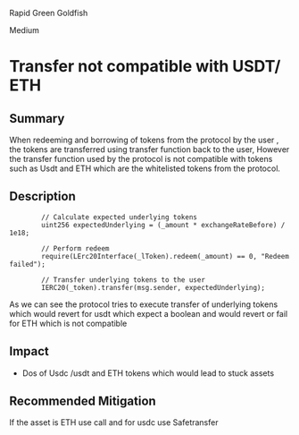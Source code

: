 Rapid Green Goldfish

Medium

# Transfer not compatible with USDT/ ETH

## Summary
When redeeming and borrowing of tokens from the protocol by the user , the tokens are transferred using transfer function back to the user, However the transfer function used by the protocol is not compatible with tokens such as Usdt and ETH which are the whitelisted tokens from the protocol.
## Description
```solidity
        // Calculate expected underlying tokens
        uint256 expectedUnderlying = (_amount * exchangeRateBefore) / 1e18;

        // Perform redeem
        require(LErc20Interface(_lToken).redeem(_amount) == 0, "Redeem failed");

        // Transfer underlying tokens to the user
        IERC20(_token).transfer(msg.sender, expectedUnderlying);
```
As we can see the protocol tries to execute transfer of underlying tokens which would revert for usdt which expect a boolean and would revert or fail for ETH which is not compatible
## Impact
- Dos of Usdc /usdt and ETH tokens which would lead to stuck assets

## Recommended Mitigation
If the asset is ETH use call and for usdc use Safetransfer